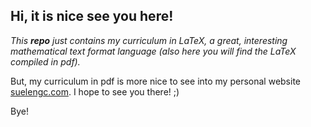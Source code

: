 ## Hi, it is nice see you here! 

_This __repo__ just contains my curriculum in LaTeX, a great, interesting mathematical text format language (also here you will find the LaTeX compiled in pdf)._ 

But, my curriculum in pdf is more nice to see into my personal website [suelengc.com](http://suelengc.com). I hope to see you there! ;)

Bye!
